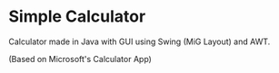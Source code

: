 # Simple Calculator
Calculator made in Java with GUI using Swing (MiG Layout) and AWT. 

(Based on Microsoft's Calculator App)
